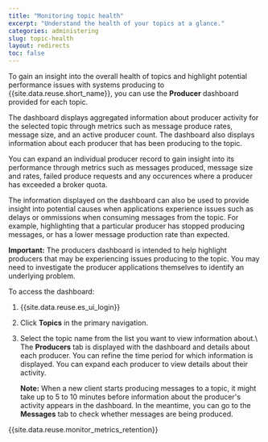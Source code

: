 ```yaml
---
title: "Monitoring topic health"
excerpt: "Understand the health of your topics at a glance."
categories: administering
slug: topic-health
layout: redirects
toc: false
---
```


To gain an insight into the overall health of topics and highlight potential performance issues with systems producing to {{site.data.reuse.short_name}}, you can use the **Producer** dashboard provided for each topic.

The dashboard displays aggregated information about producer activity for the selected topic through metrics such as message produce rates, message size, and an active producer count. The dashboard also displays information about each producer that has been producing to the topic.

You can expand an individual producer record to gain insight into its performance through metrics such as messages produced, message size and rates, failed produce requests and any occurences where a producer has exceeded a broker quota.

The information displayed on the dashboard can also be used to provide insight into potential causes when applications experience issues such as delays or ommissions when consuming messages from the topic. For example, highlighting that a particular producer has stopped producing messages, or has a lower message production rate than expected.

**Important:** The producers dashboard is intended to help highlight producers that may be experiencing issues producing to the topic. You may need to investigate the producer applications themselves to identify an underlying problem.

To access the dashboard:

1. {{site.data.reuse.es_ui_login}}
2. Click **Topics** in the primary navigation.
3. Select the topic name from the list you want to view information about.\\
   The **Producers** tab is displayed with the dashboard and details about each producer. You can refine the time period for which information is displayed. You can expand each producer to view details about their activity.

   **Note:** When a new client starts producing messages to a topic, it might take up to 5 to 10 minutes before information about the producer's activity appears in the dashboard. In the meantime, you can go to the **Messages** tab to check whether messages are being produced.

{{site.data.reuse.monitor_metrics_retention}}
